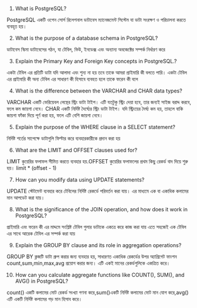 
1. What is PostgreSQL?

PostgreSQL একটি ওপেন সোর্স রিলেশনাল ডাটাবেস ম্যানেজমেন্ট সিস্টেম যা ডাটা সংরক্ষণ ও পরিচালনা করতে ব্যবহৃত হয়। 

2. What is the purpose of a database schema in PostgreSQL?

ডাটাবেস স্কিমা ডাটাবেসের গঠন, যা টেবিল, ভিউ, ইনডেক্স এবং অন্যান্য অবজেক্টের সম্পর্ক নির্ধারণ করে

3. Explain the Primary Key and Foreign Key concepts in PostgreSQL.?

একটা টেবিল এর প্রতিটি ডাটা যদি আলাদা এবং শুন্য না হয় তবে তাকে আমরা প্রাইমারি কী বলতে পারি।
একটা টেবিল এর প্রাইমারি কী অন্য টেবিল এর সাধারণ কী হিসাবে ব্যবহত হলে তাকে ফরেন কী বলে

4. What is the difference between the VARCHAR and CHAR data types?

VARCHAR একটি ভেরিয়েবল লেন্থের স্ট্রিং ডাটা টাইপ। এটি যতটুকু স্ট্রিং দেয়া হবে, তার জন্যই সাইজ বরাদ্দ করবে, ফলে কম জায়গা নেবে। CHAR একটি নির্দিষ্ট দৈর্ঘ্যের স্ট্রিং ডাটা টাইপ। যদি স্ট্রিংয়ের দৈর্ঘ্য কম হয়, তাহলে বাকি জায়গা ফাঁকা দিয়ে পূর্ণ করা হয়, ফলে এটি বেশি জায়গা নেবে।

5. Explain the purpose of the WHERE clause in a SELECT statement?

নির্দিষ্ট শর্তের সাপেক্ষে ডাটাগুলি ফিল্টার করে ব্যবহারকারীকে প্রদান করা হয়

6. What are the LIMIT and OFFSET clauses used for?

LIMIT কুয়েরির ফলাফল সীমিত করতে ব্যবহার হয়.OFFSET কুয়েরির ফলাফলের প্রথম কিছু রেকর্ড বাদ দিয়ে শুরু হয়। limit * (offset - 1)

7. How can you modify data using UPDATE statements?

UPDATE  স্টেটমেন্ট ব্যবহার করে টেবিলের নির্দিষ্ট রেকর্ডে পরিবর্তন করা যায়। এর মাধ্যমে এক বা একাধিক কলামের মান আপডেট করা যায়।

8. What is the significance of the JOIN operation, and how does it work in PostgreSQL?

প্রাইমারি এবং ফরেন কী এর মাদ্দমে সংশ্লিষ্ট টেবিল গুলার ডাটাকে একত্রে করে কাজ করা যায় এতে সহজেই এক টেবিল এর সাথে আরেক টেবিল এর সম্পর্ক করা যায়

9. Explain the GROUP BY clause and its role in aggregation operations?

GROUP BY ক্লজটি ডাটা গ্রুপ করার জন্য ব্যবহার হয়, সাধারণত একাধিক রেকর্ডের উপর অ্যাগ্রিগেট ফাংশন count,sum,min,max,avg প্রয়োগ করার জন্য। এটি একই মানের রেকর্ডগুলিকে একত্রিত করে।


10. How can you calculate aggregate functions like COUNT(), SUM(), and AVG() in PostgreSQL?

count() একটি কলামের মোট রেকর্ড সংখ্যা গণনা করে,sum()একটি নির্দিষ্ট কলামের মোট মান যোগ করে,avg() এটি একটি নির্দিষ্ট কলামের গড় মান হিসাব করে।